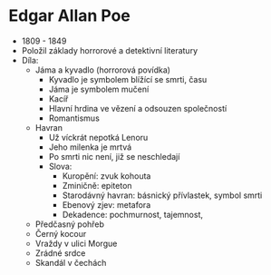 # Edgar Allan Poe

-   1809 - 1849
-   Položil základy horrorové a detektivní literatury
-   Díla:
    -   Jáma a kyvadlo (horrorová povídka)
        -   Kyvadlo je symbolem blížící se smrti, času
        -   Jáma je symbolem mučení
        -   Kacíř
        -   Hlavní hrdina ve vězení a odsouzen společností
        -   Romantismus
    -   Havran
        -   Už víckrát nepotká Lenoru
        -   Jeho milenka je mrtvá
        -   Po smrti nic není, již se neschledají
        -   Slova:
            -   Kuropění: zvuk kohouta
            -   Zminičně: epiteton
            -   Starodávný havran: básnický přívlastek, symbol smrti
            -   Ebenový zjev: metafora
            -   Dekadence: pochmurnost, tajemnost,
    -   Předčasný pohřeb
    -   Černý kocour
    -   Vraždy v ulici Morgue
    -   Zrádné srdce
    -   Skandál v čechách
